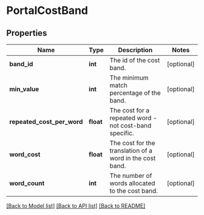 # PortalCostBand

## Properties
Name | Type | Description | Notes
------------ | ------------- | ------------- | -------------
**band_id** | **int** | The id of the cost band. | [optional] 
**min_value** | **int** | The minimum match percentage of the band. | [optional] 
**repeated_cost_per_word** | **float** | The cost for a repeated word - not cost-band specific. | [optional] 
**word_cost** | **float** | The cost for the translation of a word in the cost band. | [optional] 
**word_count** | **int** | The number of words allocated to the cost band. | [optional] 

[[Back to Model list]](../README.md#documentation-for-models) [[Back to API list]](../README.md#documentation-for-api-endpoints) [[Back to README]](../README.md)



